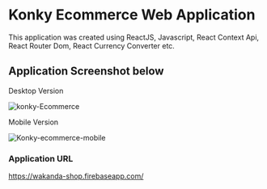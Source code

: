 # Konky Ecommerce Web Application

This application was created using ReactJS, Javascript, React Context Api, React Router Dom, React Currency Converter etc.

## Application Screenshot below


Desktop Version

![konky-Ecommerce](https://user-images.githubusercontent.com/34424896/216039324-034025e8-ef6f-4baa-af40-8d3e3f54b0eb.png)


Mobile Version

![Konky-ecommerce-mobile](https://user-images.githubusercontent.com/34424896/216040087-38b8e598-943f-443c-980b-cf07adc493e0.png)



###  Application URL

https://wakanda-shop.firebaseapp.com/
